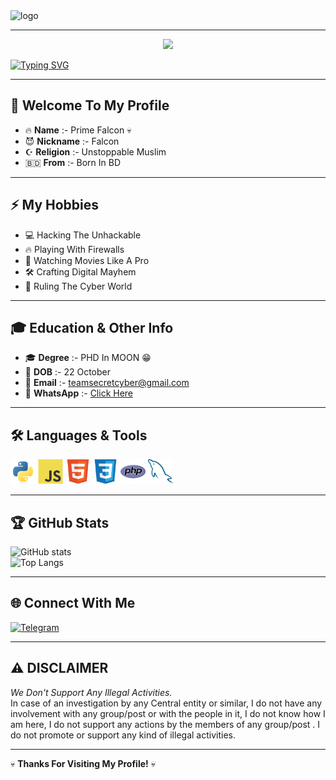 <img src="https://graph.org/file/7f7dcc89135e7d6c64bbb.jpg" alt="logo" target="/blank">

---

<p align="center">
  <img src="https://img.shields.io/badge/I Am %20A BANGLADESHI- PROGRAMMER-green?colorA=%23ff0000&colorB=%23017e40&style=flat-square">
</p>

[![Typing SVG](https://readme-typing-svg.herokuapp.com?color=%23F70B10&size=27&lines=I+Am+Prime+Falcon;+Not+Just+A+Name;It's+A+Brand;Welcome+To+My+Empire+💀)](https://git.io/typing-svg)

---

## 🖤 Welcome To My Profile  

- 🔥 **Name** :- Prime Falcon 💀  
- 😈 **Nickname** :- Falcon  
- ☪ **Religion** :- Unstoppable Muslim  
- 🇧🇩 **From** :- Born In BD  

---

## ⚡ My Hobbies  
- 💻 Hacking The Unhackable  
- 🔥 Playing With Firewalls  
- 🎥 Watching Movies Like A Pro  
- 🛠️ Crafting Digital Mayhem  
- 🎯 Ruling The Cyber World  

---

## 🎓 Education & Other Info  
- 🎓 **Degree** :- PHD In MOON 😁  
- 🎂 **DOB** :- 22 October  
- 📧 **Email** :- teamsecretcyber@gmail.com  
- 📱 **WhatsApp** :- [Click Here](https://wa.me/15123259728)  

---

## 🛠️ Languages & Tools  
<p align="left">
  <img src="https://raw.githubusercontent.com/devicons/devicon/master/icons/python/python-original.svg" alt="Python" width="40" height="40"/>  
  <img src="https://raw.githubusercontent.com/devicons/devicon/master/icons/javascript/javascript-original.svg" alt="JavaScript" width="40" height="40"/>  
  <img src="https://raw.githubusercontent.com/devicons/devicon/master/icons/html5/html5-original.svg" alt="HTML" width="40" height="40"/>  
  <img src="https://raw.githubusercontent.com/devicons/devicon/master/icons/css3/css3-original.svg" alt="CSS" width="40" height="40"/>  
  <img src="https://raw.githubusercontent.com/devicons/devicon/master/icons/php/php-original.svg" alt="PHP" width="40" height="40"/>  
  <img src="https://raw.githubusercontent.com/devicons/devicon/master/icons/mysql/mysql-original.svg" alt="MySQL" width="40" height="40"/>  
</p>

---

## 🏆 GitHub Stats  
![GitHub stats](https://github-readme-stats.vercel.app/api?username=Prime-Falcon&show_icons=true&theme=radical)  
![Top Langs](https://github-readme-stats.vercel.app/api/top-langs/?username=Prime-Falcon&layout=compact&theme=radical)  

---

## 🌐 Connect With Me  
[![Telegram](https://img.shields.io/badge/Telegram-blue?style=for-the-badge&logo=telegram)](https://t.me/Prime_Falcon_V2)  


---

## ⚠️ DISCLAIMER  
*We Don't Support Any Illegal Activities.*  
In case of an investigation by any Central entity or similar, I do not have any involvement with any group/post or with the people in it, I do not know how I am here, I do not support any actions by the members of any group/post .
I do not promote or support any kind of illegal activities.  

---

💀 **Thanks For Visiting My Profile!** 💀
